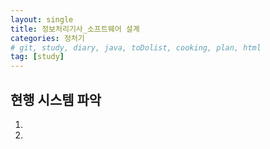 ```yaml
---
layout: single
title: 정보처리기사_소프트웨어 설계
categories: 정처기
# git, study, diary, java, toDolist, cooking, plan, html
tag: [study] 
---
```


## 현행 시스템 파악

1.

2.